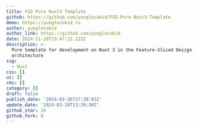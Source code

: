 ```yaml
---
title: FSD Pure Nuxt3 Template
github: https://github.com/yunglocokid/FSD-Pure-Nuxt3-Template
demo: https://yunglocokid.ru
author: yunglocokid
author_link: https://github.com/yunglocokid
date: 2024-11-28T23:47:22.125Z
description: >-
  Pure template for development on Nuxt 3 in the Feature-Sliсed Design
  architecture
ssg:
  - Nuxt
css: []
ui: []
cms: []
category: []
draft: false
publish_date: '2024-03-26T17:38:03Z'
update_date: '2024-03-28T13:39:30Z'
github_star: 16
github_fork: 0
---
```

